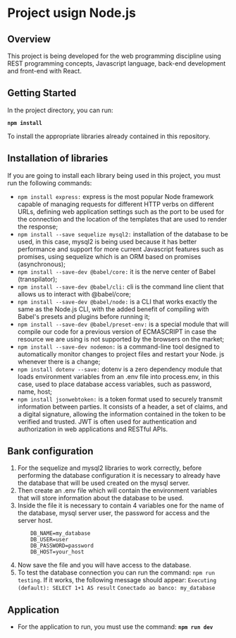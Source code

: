 ﻿# Project usign Node.js

## Overview

This project is being developed for the web programming discipline using REST programming concepts, Javascript language, back-end development and front-end with React.

## Getting Started

In the project directory, you can run:

 **`npm install`**

To install the appropriate libraries already contained in this repository.

## Installation of libraries

If you are going to install each library being used in this project, you must run the following commands:

- `npm install express:` express is the most popular Node framework capable of managing requests for different HTTP verbs on different URLs, defining web application settings such as the port to be used for the connection and the location of the templates that are used to render the response;
- `npm install --save sequelize mysql2:` installation of the database to be used, in this case, mysql2 is being used because it has better performance and support for more current Javascript features such as promises, using sequelize which is an ORM based on promises (asynchronous);
- `npm install --save-dev @babel/core:` it is the nerve center of Babel (transpilator);
- `npm install --save-dev @babel/cli:` cli is the command line client that allows us to interact with @babel/core;
- `npm install --save-dev @babel/node:` is a CLI that works exactly the same as the Node.js CLI, with the added benefit of compiling with Babel's presets and plugins before running it;
- `npm install --save-dev @babel/preset-env:` is a special module that will compile our code for a previous version of ECMASCRIPT in case the resource we are using is not supported by the browsers on the market;
- `npm install --save-dev nodemon:` is a command-line tool designed to automatically monitor changes to project files and restart your Node. js whenever there is a change;
- `npm install dotenv --save:` dotenv is a zero dependency module that loads environment variables from an .env file into process.env, in this case, used to place database access variables, such as password, name, host;
- `npm install jsonwebtoken:` is a token format used to securely transmit information between parties. It consists of a header, a set of claims, and a digital signature, allowing the information contained in the token to be verified and trusted. JWT is often used for authentication and authorization in web applications and RESTful APIs.

## Bank configuration

1. For the sequelize and mysql2 libraries to work correctly, before performing the database configuration it is necessary to already have the database that will be used created on the mysql server.
2. Then create an .env file which will contain the environment variables that will store information about the database to be used.
3. Inside the file it is necessary to contain 4 variables one for the name of the database, mysql server user, the password for access and the server host.
    ```
        DB_NAME=my_database
        DB_USER=user
        DB_PASSWORD=password
        DB_HOST=your_host
    ```
4. Now save the file and you will have access to the database.
5. To test the database connection you can run the command: `npm run testing`.
If it works, the following message should appear: 
`Executing (default): SELECT 1+1 AS result`
`Conectado ao banco: my_database`

## Application

- For the application to run, you must use the command:
 **`npm run dev`**

